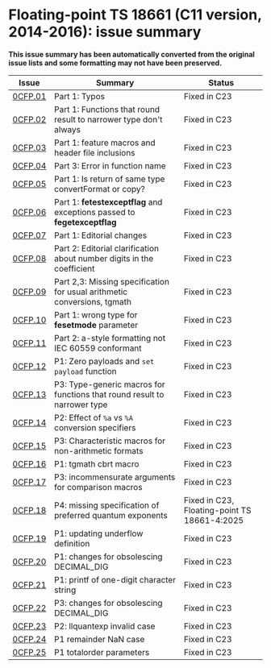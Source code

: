 # Floating-point TS 18661 (C11 version, 2014-2016): issue summary

**This issue summary has been automatically converted from the original issue lists and some formatting may not have been preserved.**

|Issue|Summary|Status|
|-|-|-|
|[0CFP.01](issue0CFP.01.md)|Part 1: Typos|Fixed in C23|
|[0CFP.02](issue0CFP.02.md)|Part 1: Functions that round result to narrower type don't always|Fixed in C23|
|[0CFP.03](issue0CFP.03.md)|Part 1: feature macros and header file inclusions|Fixed in C23|
|[0CFP.04](issue0CFP.04.md)|Part 3: Error in function name|Fixed in C23|
|[0CFP.05](issue0CFP.05.md)|Part 1: Is return of same type convertFormat or copy?|Fixed in C23|
|[0CFP.06](issue0CFP.06.md)|Part 1: **fetestexceptflag** and exceptions passed to **fegetexceptflag**|Fixed in C23|
|[0CFP.07](issue0CFP.07.md)|Part 1: Editorial changes|Fixed in C23|
|[0CFP.08](issue0CFP.08.md)|Part 2: Editorial clarification about number digits in the coefficient|Fixed in C23|
|[0CFP.09](issue0CFP.09.md)|Part 2,3: Missing specification for usual arithmetic conversions, tgmath|Fixed in C23|
|[0CFP.10](issue0CFP.10.md)|Part 1: wrong type for **fesetmode** parameter|Fixed in C23|
|[0CFP.11](issue0CFP.11.md)|Part 2: a-style formatting not IEC 60559 conformant|Fixed in C23|
|[0CFP.12](issue0CFP.12.md)|P1: Zero payloads and `set payload` function|Fixed in C23|
|[0CFP.13](issue0CFP.13.md)|P3: Type-generic macros for functions that round result to narrower type|Fixed in C23|
|[0CFP.14](issue0CFP.14.md)|P2: Effect of `%a` vs `%A` conversion specifiers|Fixed in C23|
|[0CFP.15](issue0CFP.15.md)|P3: Characteristic macros for non-arithmetic formats|Fixed in C23|
|[0CFP.16](issue0CFP.16.md)|P1: tgmath cbrt macro|Fixed in C23|
|[0CFP.17](issue0CFP.17.md)|P3: incommensurate arguments for comparison macros|Fixed in C23|
|[0CFP.18](issue0CFP.18.md)|P4: missing specification of preferred quantum exponents|Fixed in C23, Floating-point TS 18661-4:2025|
|[0CFP.19](issue0CFP.19.md)|P1: updating underflow definition|Fixed in C23|
|[0CFP.20](issue0CFP.20.md)|P1: changes for obsolescing DECIMAL\_DIG|Fixed in C23|
|[0CFP.21](issue0CFP.21.md)|P1: printf of one-digit character string|Fixed in C23|
|[0CFP.22](issue0CFP.22.md)|P3: changes for obsolescing DECIMAL\_DIG|Fixed in C23|
|[0CFP.23](issue0CFP.23.md)|P2: llquantexp invalid case|Fixed in C23|
|[0CFP.24](issue0CFP.24.md)|P1 remainder NaN case|Fixed in C23|
|[0CFP.25](issue0CFP.25.md)|P1 totalorder parameters|Fixed in C23|

